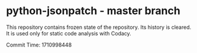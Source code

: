# python-jsonpatch - master branch

This repository contains frozen state of the repository.
Its history is cleared. It is used only for static code
analysis with Codacy.

Commit Time: 1710998448